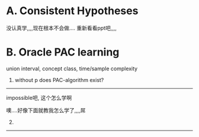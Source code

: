 A. Consistent Hypotheses
===

没认真学,,,,现在根本不会做.... 重新看看ppt吧,,,,



B. Oracle PAC learning
===

union interval, concept class, time/sample complexity  

1. without p does PAC-algorithm exist?
---

impossible吧, 这个怎么学啊

噢....好像下面就教我怎么学了,,,,屌



2. 
---





